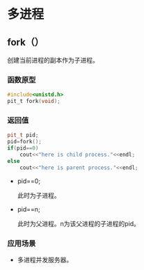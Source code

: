 # 多进程

## fork（）

创建当前进程的副本作为子进程。

### 函数原型

```c
#include<unistd.h>
pit_t fork(void);
```

### 返回值

```cpp
pit_t pid;
pid=fork();
if(pid==0)
    cout<<"here is child process."<<endl;
else
    cout<<"here is parent process."<<endl;
```

- pid==0;

  此时为子进程。

- pid==n;

  此时为父进程。n为该父进程的子进程的pid。

### 应用场景

- 多进程并发服务器。
